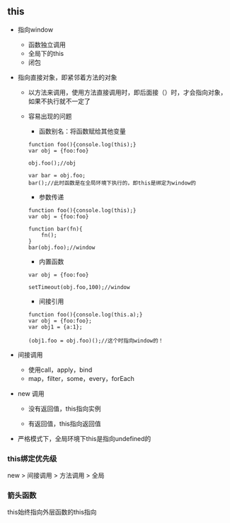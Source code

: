 ## this

* 指向window
  * 函数独立调用
  * 全局下的this
  * 闭包
* 指向直接对象，即紧邻着方法的对象

  * 以方法来调用，使用方法直接调用时，即后面接（）时，才会指向对象，如果不执行就不一定了
  * 容易出现的问题

    * 函数别名：将函数赋给其他变量

    ```
    function foo(){console.log(this);}
    var obj = {foo:foo}

    obj.foo();//obj

    var bar = obj.foo;
    bar();//此时函数是在全局环境下执行的，即this是绑定为window的
    ```

    * 参数传递

    ```
    function foo(){console.log(this);}
    var obj = {foo:foo}

    function bar(fn){
        fn();
    }
    bar(obj.foo);//window
    ```

    * 内置函数

    ```
    var obj = {foo:foo}

    setTimeout(obj.foo,100);//window
    ```

    * 间接引用

    ```
    function foo(){console.log(this.a);}
    var obj = {foo:foo};
    var obj1 = {a:1};

    (obj1.foo = obj.foo)();//这个时指向window的！
    ```

* 间接调用

  * 使用call，apply，bind
  * map，filter，some，every，forEach

* new 调用

  * 没有返回值，this指向实例

  * 有返回值，this指向返回值

* 严格模式下，全局环境下this是指向undefined的

### this绑定优先级

new &gt; 间接调用 &gt; 方法调用 &gt; 全局



### 箭头函数

this始终指向外层函数的this指向



